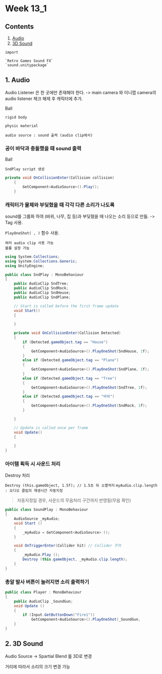 # Week 13_1

## Contents

1. [Audio](#1-Audio)
2. [3D Sound](#2-3D-Sound)

```
import 

`Retro Games Sound FX`
`sound.unitypackage`
```

## 1. Audio

Audio Listener 은 한 곳에만 존재해야 한다. 
-> main camera 와 미니맵 camera의 audio listener 체크 해제 후 캐릭터에 추가.

Ball

`rigid body`

`physic material`

`audio source : sound 출력 (audio clip에서)`

### 공이 바닥과 충돌했을 때 sound 출력
Ball

`SndPlay script 생성`
```c#
private void OnCollisionEnter(Collision collision)
    {
        GetComponent<AudioSource>().Play();
    }
```


### 캐릭터가 물체와 부딪혔을 때 각각 다른 소리가 나도록

sound를 그룹화 하여 (바위, 나무, 집 등)과 부딪혔을 때 나오는 소리 등으로 만듦. 
-> Tag 사용. 

`PlayOneShot( , )` 함수 사용. 
```
여러 audio clip 사용 가능
볼륨 설정 가능
```

```c#
using System.Collections;
using System.Collections.Generic;
using UnityEngine;

public class SndPlay : MonoBehaviour
{
    public AudioClip SndTree;
    public AudioClip SndRock;
    public AudioClip SndHouse;
    public AudioClip SndPlane;

    // Start is called before the first frame update
    void Start()
    {
        
    }

    private void OnCollisionEnter(Collision Detected)
    {
        if (Detected.gameObject.tag == "House")
        {
            GetComponent<AudioSource>().PlayOneShot(SndHouse, 1f);
        }
        else if (Detected.gameObject.tag == "Plane")
        {
            GetComponent<AudioSource>().PlayOneShot(SndPlane, 1f);
        }
        else if (Detected.gameObject.tag == "Tree")
        {
            GetComponent<AudioSource>().PlayOneShot(SndTree, 1f);
        }
        else if (Detected.gameObject.tag == "바위")
        {
            GetComponent<AudioSource>().PlayOneShot(SndRock, 1f);
        }

    }

    // Update is called once per frame
    void Update()
    {
        
    }
}

```

### 아이템 획득 시 사운드 처리

Destroy 처리

`Destroy (this.gameObject, 1.5f); // 1.5초 뒤 소멸처리`
`myAudio.clip.length : 오디오 클립의 재생시간 자동지정`
> 자동지정일 경우, 사운드의 무음처리 구간까지 반영됨(무음 확인)
```c#
public class SoundPlay : MonoBehaviour 
{
    AudioSource _myAudio;
    void Start () 
    {   
        _myAudio = GetComponent<AudioSource> ();
    }

    void OnTriggerEnter(Collider hit) // Collider 주의
    {
        _myAudio.Play ();
        Destroy (this.gameObject, _myAudio.clip.length);
    }
}
```

### 총알 발사 버튼이 눌러지면 소리 출력하기

```c#
public class Player : MonoBehaviour 
{
    public AudioClip _SoundGun;
    void Update () 
    {
        if (Input.GetButtonDown("Fire1"))
            GetComponent<AudioSource>().PlayOneShot(_SoundGun, 
    }
}
```

## 2. 3D Sound

Audio Source -> Spartial Blend 를 3D로 변경

거리에 따라서 소리의 크기 변경 가능